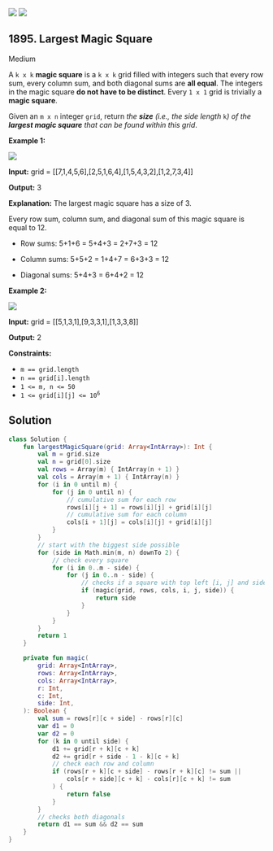 [![](https://img.shields.io/github/stars/javadev/LeetCode-in-Kotlin?label=Stars&style=flat-square)](https://github.com/javadev/LeetCode-in-Kotlin)
[![](https://img.shields.io/github/forks/javadev/LeetCode-in-Kotlin?label=Fork%20me%20on%20GitHub%20&style=flat-square)](https://github.com/javadev/LeetCode-in-Kotlin/fork)

## 1895\. Largest Magic Square

Medium

A `k x k` **magic square** is a `k x k` grid filled with integers such that every row sum, every column sum, and both diagonal sums are **all equal**. The integers in the magic square **do not have to be distinct**. Every `1 x 1` grid is trivially a **magic square**.

Given an `m x n` integer `grid`, return _the **size** (i.e., the side length_ `k`_) of the **largest magic square** that can be found within this grid_.

**Example 1:**

![](https://assets.leetcode.com/uploads/2021/05/29/magicsquare-grid.jpg)

**Input:** grid = \[\[7,1,4,5,6],[2,5,1,6,4],[1,5,4,3,2],[1,2,7,3,4]]

**Output:** 3

**Explanation:** The largest magic square has a size of 3.

Every row sum, column sum, and diagonal sum of this magic square is equal to 12.

- Row sums: 5+1+6 = 5+4+3 = 2+7+3 = 12

- Column sums: 5+5+2 = 1+4+7 = 6+3+3 = 12

- Diagonal sums: 5+4+3 = 6+4+2 = 12 

**Example 2:**

![](https://assets.leetcode.com/uploads/2021/05/29/magicsquare2-grid.jpg)

**Input:** grid = \[\[5,1,3,1],[9,3,3,1],[1,3,3,8]]

**Output:** 2 

**Constraints:**

*   `m == grid.length`
*   `n == grid[i].length`
*   `1 <= m, n <= 50`
*   <code>1 <= grid[i][j] <= 10<sup>6</sup></code>

## Solution

```kotlin
class Solution {
    fun largestMagicSquare(grid: Array<IntArray>): Int {
        val m = grid.size
        val n = grid[0].size
        val rows = Array(m) { IntArray(n + 1) }
        val cols = Array(m + 1) { IntArray(n) }
        for (i in 0 until m) {
            for (j in 0 until n) {
                // cumulative sum for each row
                rows[i][j + 1] = rows[i][j] + grid[i][j]
                // cumulative sum for each column
                cols[i + 1][j] = cols[i][j] + grid[i][j]
            }
        }
        // start with the biggest side possible
        for (side in Math.min(m, n) downTo 2) {
            // check every square
            for (i in 0..m - side) {
                for (j in 0..n - side) {
                    // checks if a square with top left [i, j] and side length is magic
                    if (magic(grid, rows, cols, i, j, side)) {
                        return side
                    }
                }
            }
        }
        return 1
    }

    private fun magic(
        grid: Array<IntArray>,
        rows: Array<IntArray>,
        cols: Array<IntArray>,
        r: Int,
        c: Int,
        side: Int,
    ): Boolean {
        val sum = rows[r][c + side] - rows[r][c]
        var d1 = 0
        var d2 = 0
        for (k in 0 until side) {
            d1 += grid[r + k][c + k]
            d2 += grid[r + side - 1 - k][c + k]
            // check each row and column
            if (rows[r + k][c + side] - rows[r + k][c] != sum ||
                cols[r + side][c + k] - cols[r][c + k] != sum
            ) {
                return false
            }
        }
        // checks both diagonals
        return d1 == sum && d2 == sum
    }
}
```